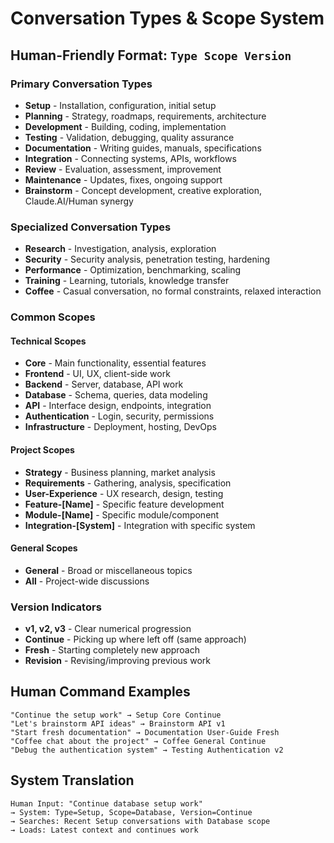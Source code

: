 # Conversation Types & Scope System

## Human-Friendly Format: `Type Scope Version`

### Primary Conversation Types
- **Setup** - Installation, configuration, initial setup
- **Planning** - Strategy, roadmaps, requirements, architecture  
- **Development** - Building, coding, implementation
- **Testing** - Validation, debugging, quality assurance
- **Documentation** - Writing guides, manuals, specifications
- **Integration** - Connecting systems, APIs, workflows
- **Review** - Evaluation, assessment, improvement
- **Maintenance** - Updates, fixes, ongoing support
- **Brainstorm** - Concept development, creative exploration, Claude.AI/Human synergy

### Specialized Conversation Types
- **Research** - Investigation, analysis, exploration
- **Security** - Security analysis, penetration testing, hardening
- **Performance** - Optimization, benchmarking, scaling
- **Training** - Learning, tutorials, knowledge transfer
- **Coffee** - Casual conversation, no formal constraints, relaxed interaction

### Common Scopes
#### Technical Scopes
- **Core** - Main functionality, essential features
- **Frontend** - UI, UX, client-side work
- **Backend** - Server, database, API work
- **Database** - Schema, queries, data modeling
- **API** - Interface design, endpoints, integration
- **Authentication** - Login, security, permissions
- **Infrastructure** - Deployment, hosting, DevOps

#### Project Scopes
- **Strategy** - Business planning, market analysis
- **Requirements** - Gathering, analysis, specification
- **User-Experience** - UX research, design, testing
- **Feature-[Name]** - Specific feature development
- **Module-[Name]** - Specific module/component
- **Integration-[System]** - Integration with specific system

#### General Scopes
- **General** - Broad or miscellaneous topics
- **All** - Project-wide discussions

### Version Indicators
- **v1, v2, v3** - Clear numerical progression
- **Continue** - Picking up where left off (same approach)
- **Fresh** - Starting completely new approach
- **Revision** - Revising/improving previous work

## Human Command Examples
```
"Continue the setup work" → Setup Core Continue
"Let's brainstorm API ideas" → Brainstorm API v1
"Start fresh documentation" → Documentation User-Guide Fresh
"Coffee chat about the project" → Coffee General Continue
"Debug the authentication system" → Testing Authentication v2
```

## System Translation
```
Human Input: "Continue database setup work"
→ System: Type=Setup, Scope=Database, Version=Continue
→ Searches: Recent Setup conversations with Database scope
→ Loads: Latest context and continues work
```